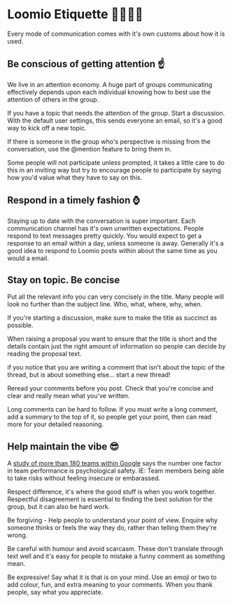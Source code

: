 # Loomio Etiquette 👨‍👩‍👧‍👦

Every mode of communication comes with it's own customs about how it is used.

## Be conscious of getting attention ☝️
We live in an attention economy. A huge part of groups communicating effectively depends upon each individual knowing how to best use the attention of others in the group.

If you have a topic that needs the attention of the group. Start a discussion. With the default user settings, this sends everyone an email, so it's a good way to kick off a new topic.

If there is someone in the group who's perspective is missing from the conversation, use the @mention feature to bring them in.

Some people will not participate unless prompted, it takes a little care to do this in an inviting way but try to encourage people to participate by saying how you'd value what they have to say on this.

## Respond in a timely fashion ⌚️
Staying up to date with the conversation is super important. Each communication channel has it's own unwritten expectations. People respond to text messages pretty quickly. You would expect to get a response to an email within a day, unless someone is away. Generally it's a good idea to respond to Loomio posts within about the same time as you would a email.

## Stay on topic. Be concise
Put all the relevant info you can very concisely in the title. Many people  will look no further than the subject line. Who, what, where, why, when.

If you're starting a discussion, make sure to make the title as succinct as possible. 

When raising a proposal you want to ensure that the title is short and the details contain just the right amount of information so people can decide by reading the proposal text.

if you notice that you are writing a comment that isn’t about the topic of the thread, but is about something else... start a new thread!

Reread your comments before you post. Check that you're concise and clear and really mean what you've written.

Long comments can be hard to follow. If you must write a long comment, add a summary to the top of it, so people get your point, then can read more for your detailed reasoning.


## Help maintain the vibe 😎

A [study of more than 180 teams within Google](https://rework.withgoogle.com/blog/five-keys-to-a-successful-google-team/) says the number one factor in team performance is psychological safety. IE: Team members being able to take risks without feeling insecure or embarassed.

Respect difference, it's where the good stuff is when you work together. Respectful disagreement is essential to finding the best solution for the group, but it can also be hard work.

Be forgiving - Help people to understand your point of view. Enquire why someone thinks or feels the way they do, rather than telling them they're wrong.

Be careful with humour and avoid scarcasm. These don't translate through text well and it's easy for people to mistake a funny comment as something mean.

Be expressive! Say what it is that is on your mind. Use an emoji or two to add colour, fun, and extra meaning to your comments. When you thank people, say what you appreciate. 
